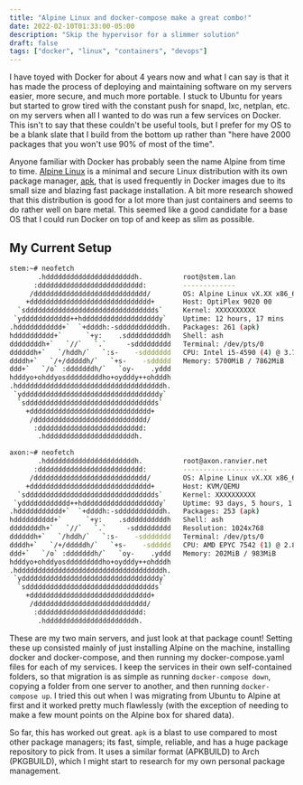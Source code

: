 ```yaml
---
title: "Alpine Linux and docker-compose make a great combo!"
date: 2022-02-10T01:33:00-05:00
description: "Skip the hypervisor for a slimmer solution"
draft: false
tags: ["docker", "linux", "containers", "devops"]
---
```


I have toyed with Docker for about 4 years now and what I can say is that it has
made the process of deploying and maintaining software on my servers easier,
more secure, and much more portable. I stuck to Ubuntu for years but started to
grow tired with the constant push for snapd, lxc, netplan, etc. on my servers
when all I wanted to do was run a few services on Docker. This isn't to say that
these couldn't be useful tools, but I prefer for my OS to be a blank slate that
I build from the bottom up rather than "here have 2000 packages that you won't
use 90% of most of the time".

Anyone familiar with Docker has probably seen the name Alpine from time to time.
[Alpine Linux](https://alpinelinux.org/) is a minimal and secure Linux
distribution with its own package manager,
[apk](https://git.alpinelinux.org/apk-tools/), that is used frequently in Docker
images due to its small size and blazing fast package installation. A bit more
research showed that this distribution is good for a lot more than just
containers and seems to do rather well on bare metal. This seemed like a good
candidate for a base OS that I could run Docker on top of and keep as slim as
possible.

## My Current Setup

```sh
stem:~# neofetch 
       .hddddddddddddddddddddddh.          root@stem.lan 
      :dddddddddddddddddddddddddd:         ------------- 
     /dddddddddddddddddddddddddddd/        OS: Alpine Linux vX.XX x86_64 
    +dddddddddddddddddddddddddddddd+       Host: OptiPlex 9020 00 
  `sdddddddddddddddddddddddddddddddds`     Kernel: XXXXXXXXXX 
 `ydddddddddddd++hdddddddddddddddddddy`    Uptime: 12 hours, 17 mins 
.hddddddddddd+`  `+ddddh:-sdddddddddddh.   Packages: 261 (apk) 
hdddddddddd+`      `+y:    .sddddddddddh   Shell: ash 
ddddddddh+`   `//`   `.`     -sddddddddd   Terminal: /dev/pts/0 
ddddddh+`   `/hddh/`   `:s-    -sddddddd   CPU: Intel i5-4590 (4) @ 3.700GHz 
ddddh+`   `/+/dddddh/`   `+s-    -sddddd   Memory: 5700MiB / 7862MiB 
ddd+`   `/o` :dddddddh/`   `oy-    .yddd
hdddyo+ohddyosdddddddddho+oydddy++ohdddh                           
.hddddddddddddddddddddddddddddddddddddh.                           
 `yddddddddddddddddddddddddddddddddddy`
  `sdddddddddddddddddddddddddddddddds`
    +dddddddddddddddddddddddddddddd+
     /dddddddddddddddddddddddddddd/
      :dddddddddddddddddddddddddd:
       .hddddddddddddddddddddddh.
```

```sh
axon:~# neofetch
       .hddddddddddddddddddddddh.          root@axon.ranvier.net 
      :dddddddddddddddddddddddddd:         --------------------- 
     /dddddddddddddddddddddddddddd/        OS: Alpine Linux vX.XX x86_64 
    +dddddddddddddddddddddddddddddd+       Host: KVM/QEMU
  `sdddddddddddddddddddddddddddddddds`     Kernel: XXXXXXXXXX
 `ydddddddddddd++hdddddddddddddddddddy`    Uptime: 93 days, 5 hours, 1 min 
.hddddddddddd+`  `+ddddh:-sdddddddddddh.   Packages: 253 (apk) 
hdddddddddd+`      `+y:    .sddddddddddh   Shell: ash 
ddddddddh+`   `//`   `.`     -sddddddddd   Resolution: 1024x768 
ddddddh+`   `/hddh/`   `:s-    -sddddddd   Terminal: /dev/pts/0 
ddddh+`   `/+/dddddh/`   `+s-    -sddddd   CPU: AMD EPYC 7542 (1) @ 2.899GHz 
ddd+`   `/o` :dddddddh/`   `oy-    .yddd   Memory: 202MiB / 983MiB 
hdddyo+ohddyosdddddddddho+oydddy++ohdddh
.hddddddddddddddddddddddddddddddddddddh.                           
 `yddddddddddddddddddddddddddddddddddy`                            
  `sdddddddddddddddddddddddddddddddds`
    +dddddddddddddddddddddddddddddd+
     /dddddddddddddddddddddddddddd/
      :dddddddddddddddddddddddddd:
       .hddddddddddddddddddddddh.
```

These are my two main servers, and just look at that package count! Setting
these up consisted mainly of just installing Alpine on the machine, installing
docker and docker-compose, and then running my docker-compose.yaml files for
each of my services. I keep the services in their own self-contained folders, so
that migration is as simple as running `docker-compose down`, copying a folder
from one server to another, and then running `docker-compose up`. I tried this
out when I was migrating from Ubuntu to Alpine at first and it worked pretty
much flawlessly (with the exception of needing to make a few mount points on the
Alpine box for shared data).

So far, this has worked out great. `apk` is a blast to use compared to most
other package managers; its fast, simple, reliable, and has a huge package
repository to pick from. It uses a similar format (APKBUILD) to Arch (PKGBUILD),
which I might start to research for my own personal package management.
